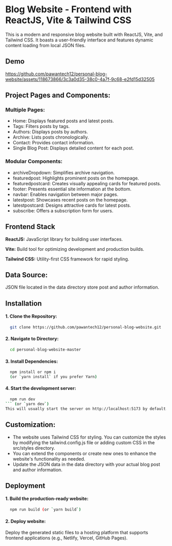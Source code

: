 
# Blog Website - Frontend with ReactJS, Vite & Tailwind CSS

 This is a modern and responsive blog website built with ReactJS, Vite, and Tailwind CSS. It boasts a user-friendly interface and features dynamic content loading from local JSON files.


## Demo

https://github.com/pawantech12/personal-blog-website/assets/118673866/3c3a0d35-38c0-4a7f-9c68-e2fd15d32505

## Project Pages and Components:

### Multiple Pages:
- Home: Displays featured posts and latest posts.
- Tags: Filters posts by tags.
- Authors: Displays posts by authors.
- Archive: Lists posts chronologically.
- Contact: Provides contact information.
- Single Blog Post: Displays detailed content for each post.

### Modular Components:
- archiveDropdown: Simplifies archive navigation.
- featuredpost: Highlights prominent posts on the homepage.
- featuredpostcard: Creates visually appealing cards for featured posts.
- footer: Presents essential site information at the bottom.
- navbar: Enables navigation between major pages.
- latestpost: Showcases recent posts on the homepage.
- latestpostcard: Designs attractive cards for latest posts.
- subscribe: Offers a subscription form for users.


## Frontend Stack

**ReactJS:** JavaScript library for building user interfaces.

**Vite:** Build tool for optimizing development and production builds.

**Tailwind CSS:** Utility-first CSS framework for rapid styling.


## Data Source:
JSON file located in the data directory store post and author information.




## Installation

#### 1. Clone the Repository:

```bash
  git clone https://github.com/pawantech12/personal-blog-website.git
```

#### 2. Navigate to  Directory:

```bash
  cd personal-blog-website-master
```

#### 3. Install Dependencies:

```bash
  npm install or npm i
  (or `yarn install` if you prefer Yarn)
```

#### 4. Start the development server:

```bash
  npm run dev
``` (or `yarn dev`)
This will usually start the server on http://localhost:5173 by default.
```
## Customization:

- The website uses Tailwind CSS for styling. You can customize the styles by modifying the tailwind.config.js file or adding custom CSS in the src/styles directory.
- You can extend the components or create new ones to enhance the website's functionality as needed.
- Update the JSON data in the data directory with your actual blog post and author information.


## Deployment

#### 1. Build the production-ready website:

```bash
  npm run build (or `yarn build`)
``` 

#### 2. Deploy website:

Deploy the generated static files to a hosting platform that supports frontend applications (e.g., Netlify, Vercel, GitHub Pages).
